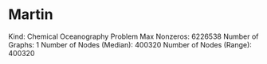 # Martin

Kind: Chemical Oceanography Problem
Max Nonzeros: 6226538
Number of Graphs: 1
Number of Nodes (Median): 400320
Number of Nodes (Range): 400320